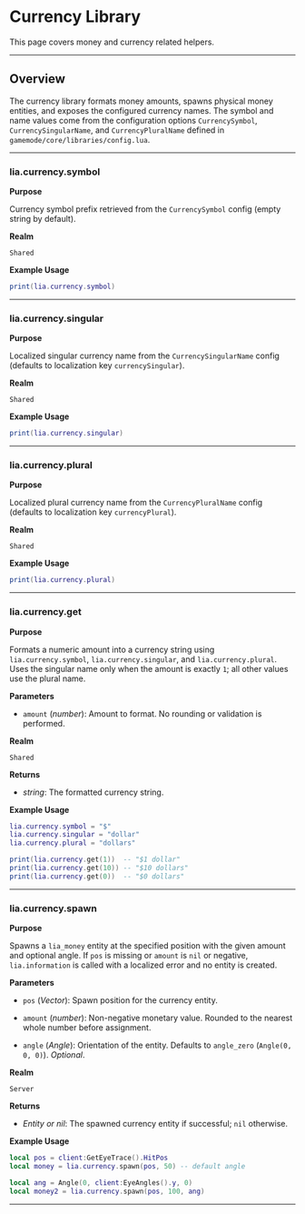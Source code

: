 # Currency Library

This page covers money and currency related helpers.

---

## Overview

The currency library formats money amounts, spawns physical money entities, and exposes the configured currency names. The symbol and name values come from the configuration options `CurrencySymbol`, `CurrencySingularName`, and `CurrencyPluralName` defined in `gamemode/core/libraries/config.lua`.

---

### lia.currency.symbol

**Purpose**

Currency symbol prefix retrieved from the `CurrencySymbol` config (empty string by default).

**Realm**

`Shared`

**Example Usage**

```lua
print(lia.currency.symbol)
```

---

### lia.currency.singular

**Purpose**

Localized singular currency name from the `CurrencySingularName` config (defaults to localization key `currencySingular`).

**Realm**

`Shared`

**Example Usage**

```lua
print(lia.currency.singular)
```

---

### lia.currency.plural

**Purpose**

Localized plural currency name from the `CurrencyPluralName` config (defaults to localization key `currencyPlural`).

**Realm**

`Shared`

**Example Usage**

```lua
print(lia.currency.plural)
```

---

### lia.currency.get

**Purpose**

Formats a numeric amount into a currency string using `lia.currency.symbol`, `lia.currency.singular`, and `lia.currency.plural`. Uses the singular name only when the amount is exactly `1`; all other values use the plural name.

**Parameters**

* `amount` (*number*): Amount to format. No rounding or validation is performed.

**Realm**

`Shared`

**Returns**

* *string*: The formatted currency string.

**Example Usage**

```lua
lia.currency.symbol = "$"
lia.currency.singular = "dollar"
lia.currency.plural = "dollars"

print(lia.currency.get(1))  -- "$1 dollar"
print(lia.currency.get(10)) -- "$10 dollars"
print(lia.currency.get(0))  -- "$0 dollars"
```

---

### lia.currency.spawn

**Purpose**

Spawns a `lia_money` entity at the specified position with the given amount and optional angle. If `pos` is missing or `amount` is `nil` or negative, `lia.information` is called with a localized error and no entity is created.

**Parameters**

* `pos` (*Vector*): Spawn position for the currency entity.

* `amount` (*number*): Non-negative monetary value. Rounded to the nearest whole number before assignment.

* `angle` (*Angle*): Orientation of the entity. Defaults to `angle_zero` (`Angle(0, 0, 0)`). *Optional*.

**Realm**

`Server`

**Returns**

* *Entity or nil*: The spawned currency entity if successful; `nil` otherwise.

**Example Usage**

```lua
local pos = client:GetEyeTrace().HitPos
local money = lia.currency.spawn(pos, 50) -- default angle

local ang = Angle(0, client:EyeAngles().y, 0)
local money2 = lia.currency.spawn(pos, 100, ang)
```

---
